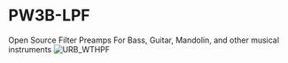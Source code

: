 # PW3B-LPF
Open Source Filter Preamps For Bass, Guitar, Mandolin, and other musical instruments
![URB_WTHPF](https://user-images.githubusercontent.com/127763821/226944304-6bf4629e-d4f2-4385-b0fc-5d0c63e9c0e3.jpg)
